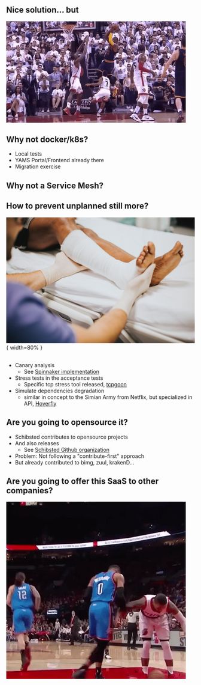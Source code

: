#

## Nice solution... but

![](block.gif)

## Why not docker/k8s?

* Local tests
* YAMS Portal/Frontend already there
* Migration exercise

## Why not a Service Mesh?

## How to prevent unplanned still more?

![](pexels-photo-1539678.jpeg){ width=80% }

##

* Canary analysis
    * See [Spinnaker implementation](https://www.spinnaker.io/guides/user/canary/judge/)
* Stress tests in the acceptance tests
    * Specific tcp stress tool released, [tcpgoon](https://github.com/dachad/tcpgoon)
* Simulate dependencies degradation
    * similar in concept to the Simian Army from Netflix, but specialized in API, 
    [Hoverfly](https://github.com/SpectoLabs/hoverfly) 


## Are you going to opensource it?

* Schibsted contributes to opensource projects
* And also releases
    * See [Schibsted Github organization](https://github.com/schibsted)
* Problem: Not following a "contribute-first" approach
* But already contributed to bimg, zuul, krakenD...
 
## Are you going to offer this SaaS to other companies?

![](competence.gif)
